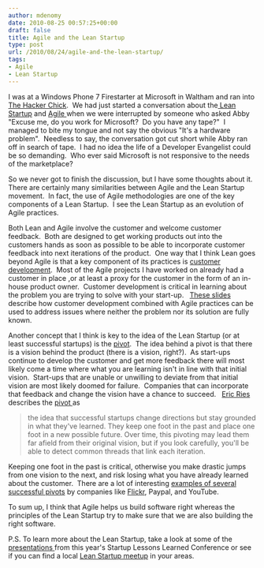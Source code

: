 ```yaml
---
author: mdenomy
date: 2010-08-25 00:57:25+00:00
draft: false
title: Agile and the Lean Startup
type: post
url: /2010/08/24/agile-and-the-lean-startup/
tags:
- Agile
- Lean Startup
---
```


I was at a Windows Phone 7 Firestarter at Microsoft in Waltham and ran into [The Hacker Chick](http://www.thehackerchickblog.com/).  We had just started a conversation about the[ Lean Startup](http://en.wikipedia.org/wiki/Lean_Startup) and [Agile ](http://en.wikipedia.org/wiki/Agile_software_development)when we were interrupted by someone who asked Abby "Excuse me, do you work for Microsoft?  Do you have any tape?"  I managed to bite my tongue and not say the obvious "It's a hardware problem".  Needless to say, the conversation got cut short while Abby ran off in search of tape.  I had no idea the life of a Developer Evangelist could be so demanding.  Who ever said Microsoft is not responsive to the needs of the marketplace?

So we never got to finish the discussion, but I have some thoughts about it.  There are certainly many similarities between Agile and the Lean Startup movement.  In fact, the use of Agile methodologies are one of the key components of a Lean Startup.  I see the Lean Startup as an evolution of Agile practices.

Both Lean and Agile involve the customer and welcome customer feedback.  Both are designed to get working products out into the customers hands as soon as possible to be able to incorporate customer feedback into next iterations of the product.  One way that I think Lean goes beyond Agile is that a key component of its practices is [customer development](http://www.startuplessonslearned.com/2008/11/what-is-customer-development.html).  Most of the Agile projects I have worked on already had a customer in place ,or at least a proxy for the customer in the form of an in-house product owner.  Customer development is critical in learning about the problem you are trying to solve with your start-up.   [These slides](http://www.slideshare.net/guest472f47/2008-09-06-eric-ries-haas-columbia-customer-development-engineering-presentation) describe how customer development combined with Agile practices can be used to address issues where neither the problem nor its solution are fully known.

Another concept that I think is key to the idea of the Lean Startup (or at least successful startups) is the [pivot](http://www.startuplessonslearned.com/2009/06/pivot-dont-jump-to-new-vision.html).  The idea behind a pivot is that there is a vision behind the product (there is a vision, right?).  As start-ups continue to develop the customer and get more feedback there will most likely come a time where what you are learning isn't in line with that initial vision.  Start-ups that are unable or unwilling to deviate from that initial vision are most likely doomed for failure.  Companies that can incorporate that feedback and change the vision have a chance to succeed.   [Eric Ries](http://www.startuplessonslearned.com/) describes the [pivot ](http://www.startuplessonslearned.com/2009/06/pivot-dont-jump-to-new-vision.html)as


<blockquote>
the idea that successful startups change directions but stay grounded in  what they've learned. They keep one foot in the past and place one foot  in a new possible future. Over time, this pivoting may lead them far  afield from their original vision, but if you look carefully, you'll be  able to detect common threads that link each iteration.
</blockquote>


Keeping one foot in the past is critical, otherwise you make drastic jumps from one vision to the next, and risk losing what you have already learned about the customer.  There are a lot of interesting [examples of several successful pivots](http://www.danmartell.com/startups-its-ok-to-change-your-mind-product/) by companies like [Flickr](http://www.usatoday.com/tech/products/2006-02-27-flickr_x.htm), Paypal, and YouTube.

To sum up, I think that Agile helps us build software right whereas the principles of the Lean Startup try to make sure that we are also building the right software.

P.S. To learn more about the Lean Startup, take a look at some of the [presentations ](http://www.justin.tv/startuplessonslearned/videos)from this year's Startup Lessons Learned Conference or see if you can find a local [Lean Startup meetup](http://www.meetup.com/Lean-Startup-Circle-Boston/) in your areas.
